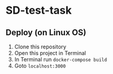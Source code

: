 # SD-test-task

## Deploy (on Linux OS)

1. Clone this repository
2. Open this project in Terminal
3. In Terminal run `docker-compose build`
4. Goto `localhost:3000`
